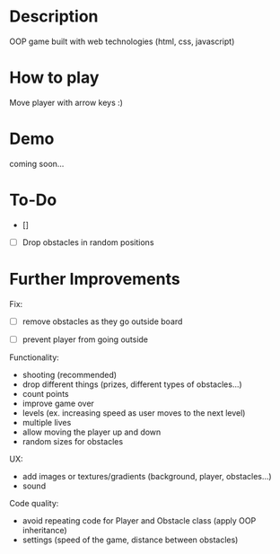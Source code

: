 


# Description 

OOP game built with web technologies (html, css, javascript)


# How to play

Move player with arrow keys :)


# Demo

coming soon...


# To-Do
- []

- [ ] Drop obstacles in random positions

# Further Improvements

Fix:
- [ ] remove obstacles as they go outside board
- [ ] prevent player from going outside


Functionality:
- shooting (recommended)
- drop different things (prizes, different types of obstacles...)
- count points
- improve game over
- levels (ex. increasing speed as user moves to the next level)
- multiple lives
- allow moving the player up and down
- random sizes for obstacles

UX:
- add images or textures/gradients (background, player, obstacles...)
- sound

Code quality:
- avoid repeating code for Player and Obstacle class (apply OOP inheritance) 
- settings (speed of the game, distance between obstacles)

